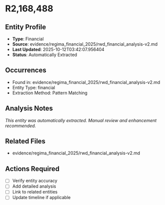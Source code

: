 # R2,168,488

## Entity Profile
- **Type**: Financial
- **Source**: evidence/regima_financial_2025/rwd_financial_analysis-v2.md
- **Last Updated**: 2025-10-12T03:42:07.956404
- **Status**: Automatically Extracted

## Occurrences
- Found in: evidence/regima_financial_2025/rwd_financial_analysis-v2.md
- Entity Type: financial
- Extraction Method: Pattern Matching

## Analysis Notes
*This entity was automatically extracted. Manual review and enhancement recommended.*

## Related Files
- evidence/regima_financial_2025/rwd_financial_analysis-v2.md

## Actions Required
- [ ] Verify entity accuracy
- [ ] Add detailed analysis
- [ ] Link to related entities
- [ ] Update timeline if applicable
